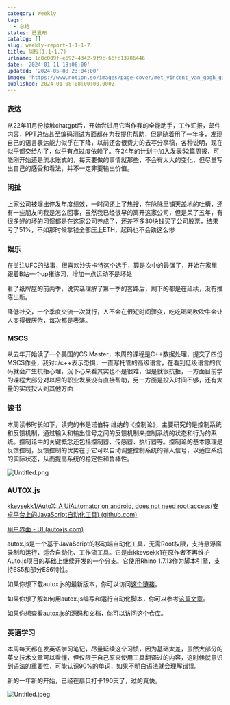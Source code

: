 ```yaml
---
category: Weekly
tags:
  - 总结
status: 已发布
catalog: []
slug: weekly-report-1-1-1-7
title: 周报(1.1-1.7)
urlname: 1c8c009f-e692-4342-9f9c-66fc13786446
date: '2024-01-11 18:06:00'
updated: '2024-05-08 23:04:00'
image: 'https://www.notion.so/images/page-cover/met_vincent_van_gogh_ginoux.jpg'
published: 2024-01-08T08:00:00.000Z
---
```


### 表达


从22年11月份接触chatgpt后，开始尝试用它当作我的全能助手，工作汇报，邮件内容，PPT总结甚至编码测试方面都在为我提供帮助，但是随着用了一年多，发现自己的语言表达能力似乎在下降，以前还会很费力的去写分享稿，各种说明，现在似乎都交给AI了，似乎有点过度依赖了。在24年的计划中加入发表52篇周报，可能刚开始还是流水账式的，每天要做的事情就那些，不会有太大的变化，但尽量写出自己的感受和看法，并不一定非要输出价值。


### 闲扯


上家公司被爆出停发年度绩效，一时间还上了热搜，在脉脉里铺天盖地的吐槽，还有一些朋友问我是怎么回事，虽然我已经很早的离开这家公司，但是呆了五年，有很多好的坏的习惯都是在这家公司养成了，还差不多30块钱买了公司股票，结果亏了51%，不如那时候拿钱全部压上ETH，起码也不会跌这么惨


### 娱乐


在关注UFC的战事，很喜欢沙夫卡特这个选手，算是次中的最强了，开始在家里跟着B站一个up猪练习，增加一点运动不是坏处


看了纸牌屋的前两季，说实话理解了第一季的套路后，剩下的都是在延续，没有推陈出新。


降低社交，一个季度交流一次就行，人不会在很短时间骤变，吃吃喝喝吹吹牛会让人变得很厌倦，每次都是表演。


### MSCS


从去年开始读了一个美国的CS Master，本周的课程是C++数据处理，提交了四份MSCS作业，我对c/c++表示恐惧，一直写托管的高级语言，在看到低级语言的代码就会产生抗拒心理，沉下心来看其实也不是很难，但是就很抗拒，一方面目前学的课程大部分对以后的职业发展没有直接帮助，另一方面是投入时间不够，还有大量的实践投入到其他方面


### 读书


本周读书时长如下，读完的书是诺伯特·维纳的《控制论》，主要研究的是控制系统和反馈机制，通过输入和输出信号之间的反馈机制来控制系统的状态和行为的系统。控制论中的关键概念还包括控制器、传感器、执行器等。控制论的基本原理是反馈控制，反馈控制的优势在于它可以自动调整控制系统的输入信号，以适应系统的实际状态，从而提高系统的稳定性和鲁棒性。


![Untitled.png](https://prod-files-secure.s3.us-west-2.amazonaws.com/5d24fe63-e567-4804-86f9-9fdc62e13082/4d744901-b410-4924-8554-36cce6e9aab7/Untitled.png?X-Amz-Algorithm=AWS4-HMAC-SHA256&X-Amz-Content-Sha256=UNSIGNED-PAYLOAD&X-Amz-Credential=ASIAZI2LB4665GLXDDHN%2F20250407%2Fus-west-2%2Fs3%2Faws4_request&X-Amz-Date=20250407T213627Z&X-Amz-Expires=3600&X-Amz-Security-Token=IQoJb3JpZ2luX2VjEO3%2F%2F%2F%2F%2F%2F%2F%2F%2F%2FwEaCXVzLXdlc3QtMiJHMEUCIHJjInnd7F7BZYowfVR5mo%2B6hV6tNKCXu19zehp9hyQdAiEAxgKFEcJC86mP51MAM5NnID5bKHDM3uAAM0wn%2FKHU5i4q%2FwMIZhAAGgw2Mzc0MjMxODM4MDUiDK6M%2FJupGQ3QrJ8awircA9ogsPUMkmvCJWkB0tI9Dl1AEr5kBphRR6881Tsg9WLs8sP8861u9f6tXnF3hbxskETVOwyWBs2%2FJ4RKuawpsVXEc3gTVmkgYBiZgE8%2F%2BgpeeFjJW9qDiQKyOmu3RDZF3gTX7xVN1XLfP2RYwy%2FRENurgNAHv38J9srfpcZSAF6kgE89m8IE88cw9p4mVOd3W4oAYWSdLMfPSoEvLrtcq22djV8WCbxzBjg9sLGAAEpA99CVVFr8BCW3EVjN%2FByRZXd%2FOmCmxjpRs6ZpJLeXZ1Rk%2Bdij7wWq16RIMnS0gGeaGLQXTx%2FoDZavRACuA%2F7kr5A3bBzsrO2q8HEnIwIHk2mDA11zyxgWNYF4fX2Chhu135DJlFN1B35hAUuBFxCwJIF%2FU6eWgNEW0CWEOFZ3uFm8D2Lt5elROsXghVfpiI%2Fd%2BAhYJxuXFfSamwOEixDLArpeM6ba0jpQd31ZRPAFQ8bUJAG2a6vhWSzuFPsF%2BDnc2iTe3fxyFDDBrubsXXS0kCWk%2BLNTesxjix9b%2BRH6RbGwhhdN9lLGNDe7HUKPcsltv0aZE0BwaVJwZJkTayvQ2CJC1JimzCC4V2wPdo7JkQ8o2kfoJFAPVleCsWTLwaMSn%2B%2B098ZlaJAs5GOxMOWB0b8GOqUBp8Nx9qI6BzD0VzdeF3%2BkOJdnF3wsWAdxoGELUzz5tF14GpeIZF3iL2KUB%2F2WC1vQ%2BjumRTklGG91sqlX%2F5hv%2FBbxDBG6BagusYXRupz8QiCNcSB4QoH4lVf4gy8XtV7M%2FlOiQwiMcWo0qmYNyRub9rRUHu8os0Kb0MN7RnL%2FoLEYR9Pi2qx5h6QB15wDxsT5ETNGivAFzn%2Bb%2BxKuEudt9JZaUeqO&X-Amz-Signature=35d2f9b36fc02c23872450e73366455aa9d8ee77f7f35a19172c4b4456ef3143&X-Amz-SignedHeaders=host&x-id=GetObject)


### AUTOX.js


[kkevsekk1/AutoX: A UiAutomator on android, does not need root access(安卓平台上的JavaScript自动化工具) (github.com)](https://github.com/kkevsekk1/AutoX)


[用户界面 - UI (autoxjs.com)](http://doc.autoxjs.com/#/ui)


autox.js是一个基于JavaScript的移动端自动化工具，无需Root权限，支持悬浮窗录制和运行，适合自动化、工作流工具。它是由kkevsekk1在原作者不再维护Auto.js项目的基础上继续开发的一个分支。它使用Rhino 1.7.13作为脚本引擎，支持ES5和部分ES6特性。


如果你想下载autox.js的最新版本，你可以访问[这个链接](https://github.com/kkevsekk1/AutoX/releases)。


如果你想了解如何用autox.js编写和运行自动化脚本，你可以参考[这篇文章](https://www.cnblogs.com/ghj1976/p/autoxjs.html)。


如果你想查看autox.js的源码和文档，你可以访问[这个仓库](https://github.com/kkevsekk1/AutoX)。


### 英语学习


本周每天都在发英语学习笔记，尽量延续这个习惯，因为基础太差，虽然大部分的英文技术文章可以看懂，但仅限于自己原来使用工具翻译过的内容，这时候就意识到语法的重要性，可能认识90%的单词，如果不明白语法就会理解错误。


新的一年新的开始，已经在扇贝打卡190天了，过的真快。


![Untitled.jpeg](https://prod-files-secure.s3.us-west-2.amazonaws.com/5d24fe63-e567-4804-86f9-9fdc62e13082/c04d3014-4bd3-4142-a613-19220f0a3512/Untitled.jpeg?X-Amz-Algorithm=AWS4-HMAC-SHA256&X-Amz-Content-Sha256=UNSIGNED-PAYLOAD&X-Amz-Credential=ASIAZI2LB4665GLXDDHN%2F20250407%2Fus-west-2%2Fs3%2Faws4_request&X-Amz-Date=20250407T213627Z&X-Amz-Expires=3600&X-Amz-Security-Token=IQoJb3JpZ2luX2VjEO3%2F%2F%2F%2F%2F%2F%2F%2F%2F%2FwEaCXVzLXdlc3QtMiJHMEUCIHJjInnd7F7BZYowfVR5mo%2B6hV6tNKCXu19zehp9hyQdAiEAxgKFEcJC86mP51MAM5NnID5bKHDM3uAAM0wn%2FKHU5i4q%2FwMIZhAAGgw2Mzc0MjMxODM4MDUiDK6M%2FJupGQ3QrJ8awircA9ogsPUMkmvCJWkB0tI9Dl1AEr5kBphRR6881Tsg9WLs8sP8861u9f6tXnF3hbxskETVOwyWBs2%2FJ4RKuawpsVXEc3gTVmkgYBiZgE8%2F%2BgpeeFjJW9qDiQKyOmu3RDZF3gTX7xVN1XLfP2RYwy%2FRENurgNAHv38J9srfpcZSAF6kgE89m8IE88cw9p4mVOd3W4oAYWSdLMfPSoEvLrtcq22djV8WCbxzBjg9sLGAAEpA99CVVFr8BCW3EVjN%2FByRZXd%2FOmCmxjpRs6ZpJLeXZ1Rk%2Bdij7wWq16RIMnS0gGeaGLQXTx%2FoDZavRACuA%2F7kr5A3bBzsrO2q8HEnIwIHk2mDA11zyxgWNYF4fX2Chhu135DJlFN1B35hAUuBFxCwJIF%2FU6eWgNEW0CWEOFZ3uFm8D2Lt5elROsXghVfpiI%2Fd%2BAhYJxuXFfSamwOEixDLArpeM6ba0jpQd31ZRPAFQ8bUJAG2a6vhWSzuFPsF%2BDnc2iTe3fxyFDDBrubsXXS0kCWk%2BLNTesxjix9b%2BRH6RbGwhhdN9lLGNDe7HUKPcsltv0aZE0BwaVJwZJkTayvQ2CJC1JimzCC4V2wPdo7JkQ8o2kfoJFAPVleCsWTLwaMSn%2B%2B098ZlaJAs5GOxMOWB0b8GOqUBp8Nx9qI6BzD0VzdeF3%2BkOJdnF3wsWAdxoGELUzz5tF14GpeIZF3iL2KUB%2F2WC1vQ%2BjumRTklGG91sqlX%2F5hv%2FBbxDBG6BagusYXRupz8QiCNcSB4QoH4lVf4gy8XtV7M%2FlOiQwiMcWo0qmYNyRub9rRUHu8os0Kb0MN7RnL%2FoLEYR9Pi2qx5h6QB15wDxsT5ETNGivAFzn%2Bb%2BxKuEudt9JZaUeqO&X-Amz-Signature=7a0fa7fdd42e94563770b7632c86c2c32a748d4c7b8bdb9ff4d1a69c279fc3d8&X-Amz-SignedHeaders=host&x-id=GetObject)


